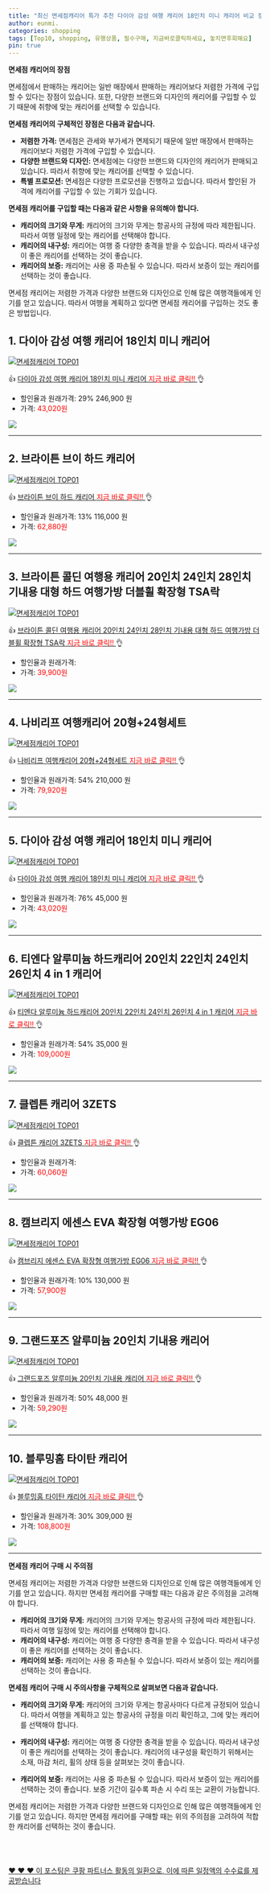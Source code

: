 ```yaml
---
title: "최신 면세점캐리어 특가 추천 다이아 감성 여행 캐리어 18인치 미니 캐리어 비교 장점"
author: eunmi.
categories: shopping
tags: [Top10, shopping, 유행상품, 필수구매, 지금바로클릭하세요, 놓치면후회해요]
pin: true
---
```

**면세점 캐리어의 장점**

면세점에서 판매하는 캐리어는 일반 매장에서 판매하는 캐리어보다 저렴한 가격에 구입할 수 있다는 장점이 있습니다. 또한, 다양한 브랜드와 디자인의 캐리어를 구입할 수 있기 때문에 취향에 맞는 캐리어를 선택할 수 있습니다.

**면세점 캐리어의 구체적인 장점은 다음과 같습니다.**

* **저렴한 가격:** 면세점은 관세와 부가세가 면제되기 때문에 일반 매장에서 판매하는 캐리어보다 저렴한 가격에 구입할 수 있습니다.
* **다양한 브랜드와 디자인:** 면세점에는 다양한 브랜드와 디자인의 캐리어가 판매되고 있습니다. 따라서 취향에 맞는 캐리어를 선택할 수 있습니다.
* **특별 프로모션:** 면세점은 다양한 프로모션을 진행하고 있습니다. 따라서 할인된 가격에 캐리어를 구입할 수 있는 기회가 있습니다.

**면세점 캐리어를 구입할 때는 다음과 같은 사항을 유의해야 합니다.**

* **캐리어의 크기와 무게:** 캐리어의 크기와 무게는 항공사의 규정에 따라 제한됩니다. 따라서 여행 일정에 맞는 캐리어를 선택해야 합니다.
* **캐리어의 내구성:** 캐리어는 여행 중 다양한 충격을 받을 수 있습니다. 따라서 내구성이 좋은 캐리어를 선택하는 것이 좋습니다.
* **캐리어의 보증:** 캐리어는 사용 중 파손될 수 있습니다. 따라서 보증이 있는 캐리어를 선택하는 것이 좋습니다.

면세점 캐리어는 저렴한 가격과 다양한 브랜드와 디자인으로 인해 많은 여행객들에게 인기를 얻고 있습니다. 따라서 여행을 계획하고 있다면 면세점 캐리어를 구입하는 것도 좋은 방법입니다.

   

## 1. 다이아 감성 여행 캐리어 18인치 미니 캐리어

[![면세점캐리어 TOP01](https://thumbnail7.coupangcdn.com/thumbnails/remote/230x230ex/image/vendor_inventory/1e73/71c05d2a067d405eb4ac29205f956c3921268c927a42969291a9d07850b5.jpg)](https://link.coupang.com/re/AFFSDP?lptag=AF3617701&subid=GithubCoopas&pageKey=6997519319&traceid=V0-153&itemId=17148085736&vendorItemId=84336308868)


👍 [다이아 감성 여행 캐리어 18인치 미니 캐리어 <font color=red> 지금 바로 클릭!! </font> ](https://link.coupang.com/re/AFFSDP?lptag=AF3617701&subid=GithubCoopas&pageKey=6997519319&traceid=V0-153&itemId=17148085736&vendorItemId=84336308868) 👌 


- 할인율과 원래가격: 29%  246,900   원
- 가격: <span style='color:red'>43,020원</span>

[![](/discount_price.png)](https://link.coupang.com/re/AFFSDP?lptag=AF3617701&subid=GithubCoopas&pageKey=6997519319&traceid=V0-153&itemId=17148085736&vendorItemId=84336308868)

---


   

## 2. 브라이튼 브이 하드 캐리어

[![면세점캐리어 TOP01](https://thumbnail8.coupangcdn.com/thumbnails/remote/230x230ex/image/retail/images/7570448114489-000860f3-4a17-4edd-8e7e-08012ed1b9b0.jpg)](https://link.coupang.com/re/AFFSDP?lptag=AF3617701&subid=GithubCoopas&pageKey=208056828&traceid=V0-153&itemId=626071080&vendorItemId=4644103782)


👍 [브라이튼 브이 하드 캐리어 <font color=red> 지금 바로 클릭!! </font> ](https://link.coupang.com/re/AFFSDP?lptag=AF3617701&subid=GithubCoopas&pageKey=208056828&traceid=V0-153&itemId=626071080&vendorItemId=4644103782) 👌 


- 할인율과 원래가격: 13%  116,000   원
- 가격: <span style='color:red'>62,880원</span>

[![](/discount_price.png)](https://link.coupang.com/re/AFFSDP?lptag=AF3617701&subid=GithubCoopas&pageKey=208056828&traceid=V0-153&itemId=626071080&vendorItemId=4644103782)

---


   

## 3. 브라이튼 콜딘 여행용 캐리어 20인치 24인치 28인치 기내용 대형 하드 여행가방 더블휠 확장형 TSA락

[![면세점캐리어 TOP01](https://thumbnail6.coupangcdn.com/thumbnails/remote/230x230ex/image/vendor_inventory/85dc/107414ab0a6bbde08146bb3e416f69d7f74556b7dc0f8b5f56beb1b42f04.jpg)](https://link.coupang.com/re/AFFSDP?lptag=AF3617701&subid=GithubCoopas&pageKey=6945396524&traceid=V0-153&itemId=16855822362&vendorItemId=5132486799)


👍 [브라이튼 콜딘 여행용 캐리어 20인치 24인치 28인치 기내용 대형 하드 여행가방 더블휠 확장형 TSA락 <font color=red> 지금 바로 클릭!! </font> ](https://link.coupang.com/re/AFFSDP?lptag=AF3617701&subid=GithubCoopas&pageKey=6945396524&traceid=V0-153&itemId=16855822362&vendorItemId=5132486799) 👌 


- 할인율과 원래가격: 
- 가격: <span style='color:red'>39,900원</span>

[![](/discount_price.png)](https://link.coupang.com/re/AFFSDP?lptag=AF3617701&subid=GithubCoopas&pageKey=6945396524&traceid=V0-153&itemId=16855822362&vendorItemId=5132486799)

---


   

## 4. 나비리프 여행캐리어 20형+24형세트

[![면세점캐리어 TOP01](https://thumbnail9.coupangcdn.com/thumbnails/remote/230x230ex/image/vendor_inventory/6903/f67bfbf054c1b88dc3bb7e96c806ed1f28b851c019fa33d1520fe19c1ab1.png)](https://link.coupang.com/re/AFFSDP?lptag=AF3617701&subid=GithubCoopas&pageKey=7164817220&traceid=V0-153&itemId=18038322218&vendorItemId=85630763000)


👍 [나비리프 여행캐리어 20형+24형세트 <font color=red> 지금 바로 클릭!! </font> ](https://link.coupang.com/re/AFFSDP?lptag=AF3617701&subid=GithubCoopas&pageKey=7164817220&traceid=V0-153&itemId=18038322218&vendorItemId=85630763000) 👌 


- 할인율과 원래가격: 54%  210,000   원
- 가격: <span style='color:red'>79,920원</span>

[![](/discount_price.png)](https://link.coupang.com/re/AFFSDP?lptag=AF3617701&subid=GithubCoopas&pageKey=7164817220&traceid=V0-153&itemId=18038322218&vendorItemId=85630763000)

---


   

## 5. 다이아 감성 여행 캐리어 18인치 미니 캐리어

[![면세점캐리어 TOP01](https://thumbnail7.coupangcdn.com/thumbnails/remote/230x230ex/image/vendor_inventory/06b7/e54c5338455e4548ad84d8897c0ff21f193f4fd38063a83ecd247dbf3825.jpg)](https://link.coupang.com/re/AFFSDP?lptag=AF3617701&subid=GithubCoopas&pageKey=6997519319&traceid=V0-153&itemId=17148085732&vendorItemId=84336308894)


👍 [다이아 감성 여행 캐리어 18인치 미니 캐리어 <font color=red> 지금 바로 클릭!! </font> ](https://link.coupang.com/re/AFFSDP?lptag=AF3617701&subid=GithubCoopas&pageKey=6997519319&traceid=V0-153&itemId=17148085732&vendorItemId=84336308894) 👌 


- 할인율과 원래가격: 76%  45,000   원
- 가격: <span style='color:red'>43,020원</span>

[![](/discount_price.png)](https://link.coupang.com/re/AFFSDP?lptag=AF3617701&subid=GithubCoopas&pageKey=6997519319&traceid=V0-153&itemId=17148085732&vendorItemId=84336308894)

---


   

## 6. 티엔다 알루미늄 하드캐리어 20인치 22인치 24인치 26인치 4 in 1 캐리어

[![면세점캐리어 TOP01](https://thumbnail6.coupangcdn.com/thumbnails/remote/230x230ex/image/vendor_inventory/3360/66f72bbf0f5f29fe8a17815e67726aee20252a29c4da7625b41228eadc45.png)](https://link.coupang.com/re/AFFSDP?lptag=AF3617701&subid=GithubCoopas&pageKey=7643363874&traceid=V0-153&itemId=20316365262&vendorItemId=87401941784)


👍 [티엔다 알루미늄 하드캐리어 20인치 22인치 24인치 26인치 4 in 1 캐리어 <font color=red> 지금 바로 클릭!! </font> ](https://link.coupang.com/re/AFFSDP?lptag=AF3617701&subid=GithubCoopas&pageKey=7643363874&traceid=V0-153&itemId=20316365262&vendorItemId=87401941784) 👌 


- 할인율과 원래가격: 54%  35,000   원
- 가격: <span style='color:red'>109,000원</span>

[![](/discount_price.png)](https://link.coupang.com/re/AFFSDP?lptag=AF3617701&subid=GithubCoopas&pageKey=7643363874&traceid=V0-153&itemId=20316365262&vendorItemId=87401941784)

---


   

## 7. 클렙튼 캐리어 3ZETS

[![면세점캐리어 TOP01](https://thumbnail8.coupangcdn.com/thumbnails/remote/230x230ex/image/retail/images/205137926211202-41fad644-6517-49bb-9c78-4a18d951bc29.jpg)](https://link.coupang.com/re/AFFSDP?lptag=AF3617701&subid=GithubCoopas&pageKey=59397217&traceid=V0-153&itemId=169539857&vendorItemId=3485833277)


👍 [클렙튼 캐리어 3ZETS <font color=red> 지금 바로 클릭!! </font> ](https://link.coupang.com/re/AFFSDP?lptag=AF3617701&subid=GithubCoopas&pageKey=59397217&traceid=V0-153&itemId=169539857&vendorItemId=3485833277) 👌 


- 할인율과 원래가격: 
- 가격: <span style='color:red'>60,060원</span>

[![](/discount_price.png)](https://link.coupang.com/re/AFFSDP?lptag=AF3617701&subid=GithubCoopas&pageKey=59397217&traceid=V0-153&itemId=169539857&vendorItemId=3485833277)

---


   

## 8. 캠브리지 에센스 EVA 확장형 여행가방 EG06

[![면세점캐리어 TOP01](https://thumbnail7.coupangcdn.com/thumbnails/remote/230x230ex/image/vendor_inventory/1f7c/67c1ca20aaf30b5a30a27b1db40667b0109776eb651f98ad6c16422d86ef.jpg)](https://link.coupang.com/re/AFFSDP?lptag=AF3617701&subid=GithubCoopas&pageKey=5303131314&traceid=V0-153&itemId=7660490832&vendorItemId=74950769601)


👍 [캠브리지 에센스 EVA 확장형 여행가방 EG06 <font color=red> 지금 바로 클릭!! </font> ](https://link.coupang.com/re/AFFSDP?lptag=AF3617701&subid=GithubCoopas&pageKey=5303131314&traceid=V0-153&itemId=7660490832&vendorItemId=74950769601) 👌 


- 할인율과 원래가격: 10%  130,000   원
- 가격: <span style='color:red'>57,900원</span>

[![](/discount_price.png)](https://link.coupang.com/re/AFFSDP?lptag=AF3617701&subid=GithubCoopas&pageKey=5303131314&traceid=V0-153&itemId=7660490832&vendorItemId=74950769601)

---


   

## 9. 그랜드포즈 알루미늄 20인치 기내용 캐리어

[![면세점캐리어 TOP01](https://thumbnail6.coupangcdn.com/thumbnails/remote/230x230ex/image/vendor_inventory/ca2e/b76d29f230eca920a0dd180cc0cc63dee01610ab0fb87b9b276232b64459.jpg)](https://link.coupang.com/re/AFFSDP?lptag=AF3617701&subid=GithubCoopas&pageKey=7423302080&traceid=V0-153&itemId=19262542644&vendorItemId=86377969363)


👍 [그랜드포즈 알루미늄 20인치 기내용 캐리어 <font color=red> 지금 바로 클릭!! </font> ](https://link.coupang.com/re/AFFSDP?lptag=AF3617701&subid=GithubCoopas&pageKey=7423302080&traceid=V0-153&itemId=19262542644&vendorItemId=86377969363) 👌 


- 할인율과 원래가격: 50%  48,000   원
- 가격: <span style='color:red'>59,290원</span>

[![](/discount_price.png)](https://link.coupang.com/re/AFFSDP?lptag=AF3617701&subid=GithubCoopas&pageKey=7423302080&traceid=V0-153&itemId=19262542644&vendorItemId=86377969363)

---


   

## 10. 블루밍홈 타이탄 캐리어

[![면세점캐리어 TOP01](https://thumbnail7.coupangcdn.com/thumbnails/remote/230x230ex/image/retail/images/2017/08/04/12/8/fcaca1c0-3c28-4269-91b4-edda2807ecff.jpg)](https://link.coupang.com/re/AFFSDP?lptag=AF3617701&subid=GithubCoopas&pageKey=29829002&traceid=V0-153&itemId=114021284&vendorItemId=3226043649)


👍 [블루밍홈 타이탄 캐리어 <font color=red> 지금 바로 클릭!! </font> ](https://link.coupang.com/re/AFFSDP?lptag=AF3617701&subid=GithubCoopas&pageKey=29829002&traceid=V0-153&itemId=114021284&vendorItemId=3226043649) 👌 


- 할인율과 원래가격: 30%  309,000   원
- 가격: <span style='color:red'>108,800원</span>

[![](/discount_price.png)](https://link.coupang.com/re/AFFSDP?lptag=AF3617701&subid=GithubCoopas&pageKey=29829002&traceid=V0-153&itemId=114021284&vendorItemId=3226043649)

---
**면세점 캐리어 구매 시 주의점**

면세점 캐리어는 저렴한 가격과 다양한 브랜드와 디자인으로 인해 많은 여행객들에게 인기를 얻고 있습니다. 하지만 면세점 캐리어를 구매할 때는 다음과 같은 주의점을 고려해야 합니다.

* **캐리어의 크기와 무게:** 캐리어의 크기와 무게는 항공사의 규정에 따라 제한됩니다. 따라서 여행 일정에 맞는 캐리어를 선택해야 합니다.
* **캐리어의 내구성:** 캐리어는 여행 중 다양한 충격을 받을 수 있습니다. 따라서 내구성이 좋은 캐리어를 선택하는 것이 좋습니다.
* **캐리어의 보증:** 캐리어는 사용 중 파손될 수 있습니다. 따라서 보증이 있는 캐리어를 선택하는 것이 좋습니다.

**면세점 캐리어 구매 시 주의사항을 구체적으로 살펴보면 다음과 같습니다.**

* **캐리어의 크기와 무게:** 캐리어의 크기와 무게는 항공사마다 다르게 규정되어 있습니다. 따라서 여행을 계획하고 있는 항공사의 규정을 미리 확인하고, 그에 맞는 캐리어를 선택해야 합니다.

* **캐리어의 내구성:** 캐리어는 여행 중 다양한 충격을 받을 수 있습니다. 따라서 내구성이 좋은 캐리어를 선택하는 것이 좋습니다. 캐리어의 내구성을 확인하기 위해서는 소재, 마감 처리, 휠의 상태 등을 살펴보는 것이 좋습니다.

* **캐리어의 보증:** 캐리어는 사용 중 파손될 수 있습니다. 따라서 보증이 있는 캐리어를 선택하는 것이 좋습니다. 보증 기간이 길수록 파손 시 수리 또는 교환이 가능합니다.

면세점 캐리어는 저렴한 가격과 다양한 브랜드와 디자인으로 인해 많은 여행객들에게 인기를 얻고 있습니다. 하지만 면세점 캐리어를 구매할 때는 위의 주의점을 고려하여 적합한 캐리어를 선택하는 것이 좋습니다.<br><br><br><br><br> [ ❤ ❤ ❤ 이 포스팅은 쿠팡 파트너스 활동의 일환으로, 이에 따른 일정액의 수수료를 제공받습니다](https://link.coupang.com/a/bcEFyh)